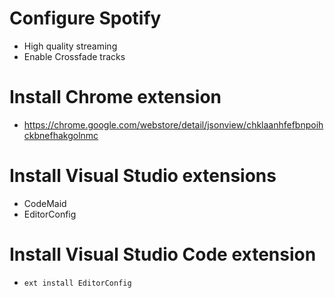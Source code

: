 # Configure Spotify

- High quality streaming
- Enable Crossfade tracks

# Install Chrome extension

- https://chrome.google.com/webstore/detail/jsonview/chklaanhfefbnpoihckbnefhakgolnmc

# Install Visual Studio extensions

- CodeMaid
- EditorConfig

# Install Visual Studio Code extension

- `ext install EditorConfig`
